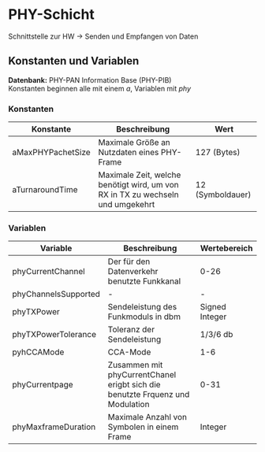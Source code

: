 # PHY-Schicht

Schnittstelle zur HW -> Senden und Empfangen von Daten  


## Konstanten und Variablen

**Datenbank:** PHY-PAN Information Base (PHY-PIB)  
Konstanten beginnen alle mit einem *a*, Variablen mit *phy*  

### Konstanten
Konstante | Beschreibung | Wert
-|-|-
aMaxPHYPachetSize | Maximale Größe an Nutzdaten eines PHY-Frame | 127 (Bytes)
aTurnaroundTime | Maximale Zeit, welche benötigt wird, um von RX in TX zu wechseln und umgekehrt | 12 (Symboldauer)

### Variablen
Variable | Beschreibung | Wertebereich
-|-|-
phyCurrentChannel | Der für den Datenverkehr benutzte Funkkanal | 0-26
phyChannelsSupported | - | -
phyTXPower | Sendeleistung des Funkmoduls in dbm | Signed Integer
phyTXPowerTolerance | Toleranz der Sendeleistung | 1/3/6 db
pyhCCAMode | CCA-Mode | 1-6
phyCurrentpage | Zusammen mit phyCurrentChanel erigbt sich die benutzte Frquenz und Modulation | 0-31 
phyMaxframeDuration | Maximale Anzahl von Symbolen in einem Frame | Integer


